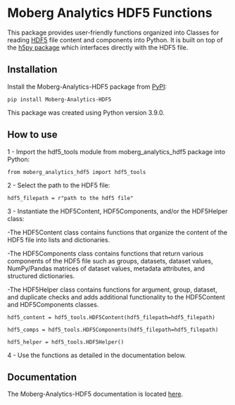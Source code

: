 # Moberg Analytics HDF5 Functions

This package provides user-friendly functions organized into Classes for reading [HDF5](https://www.hdfgroup.org/solutions/hdf5/) file content and components into Python. It is built on top of the [h5py package](https://www.h5py.org/) which interfaces directly with the HDF5 file. 

## Installation

Install the Moberg-Analytics-HDF5 package from [PyPI](https://pypi.org/project/Moberg-Analytics-HDF5/):

    pip install Moberg-Analytics-HDF5
    
This package was created using Python version 3.9.0.

## How to use

1 - Import the hdf5_tools module from moberg_analytics_hdf5 package into Python:
	
	from moberg_analytics_hdf5 import hdf5_tools
	
2 - Select the path to the HDF5 file:

	hdf5_filepath = r"path to the hdf5 file"
	
3 - Instantiate the HDF5Content, HDF5Components, and/or the HDF5Helper class:

-The HDF5Content class contains functions that organize the content of the HDF5 file into lists and dictionaries.

-The HDF5Components class contains functions that return various components of the HDF5 file such as
groups, datasets, dataset values, NumPy/Pandas matrices of dataset values, metadata attributes, and structured dictionaries.

-The HDF5Helper class contains functions for argument, group, dataset, and duplicate checks and adds additional functionality to the HDF5Content and HDF5Components classes.

	hdf5_content = hdf5_tools.HDF5Content(hdf5_filepath=hdf5_filepath)
	
	hdf5_comps = hdf5_tools.HDF5Components(hdf5_filepath=hdf5_filepath)
	
	hdf5_helper = hdf5_tools.HDF5Helper()
	
4 - Use the functions as detailed in the documentation below.

## Documentation 

The Moberg-Analytics-HDF5 documentation is located [here](https://moberg-analytics-inc.github.io/Moberg-Analytics-HDF5-Documentation/).
